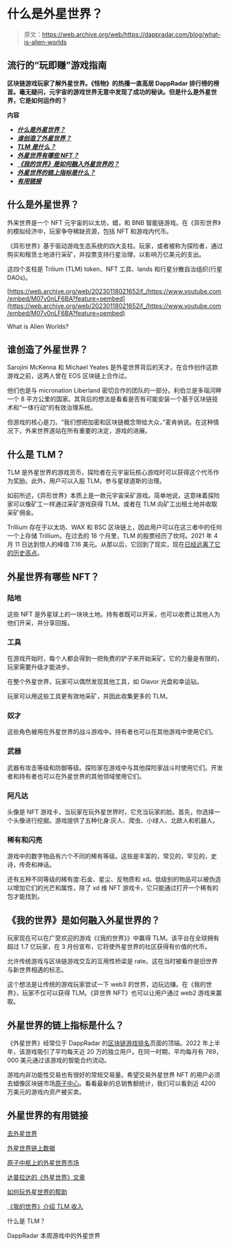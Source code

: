 # 什么是外星世界？

> 原文：<https://web.archive.org/web/https://dappradar.com/blog/what-is-alien-worlds>

## 流行的“玩即赚”游戏指南

**区块链游戏玩家了解外星世界。《怪物》的热播一直高居 DappRadar 排行榜的榜首。毫无疑问，元宇宙的游戏世界无意中发现了成功的秘诀。但是什么是外星世界，它是如何运作的？**

**内容**

*   ***[什么是外星世界？](https://web.archive.org/web/20230118021652/https://dappradar.com/blog/what-is-alien-worlds/#what-is)***
*   ***[谁创造了外星世界？](https://web.archive.org/web/20230118021652/https://dappradar.com/blog/what-is-alien-worlds/#who-created)***
*   ***[TLM 是什么？](https://web.archive.org/web/20230118021652/https://dappradar.com/blog/what-is-alien-worlds/#what-tlm)***
*   ***[外星世界有哪些 NFT？](https://web.archive.org/web/20230118021652/https://dappradar.com/blog/what-is-alien-worlds/#nfts-alien)***
*   ***[《我的世界》是如何融入外星世界的？](https://web.archive.org/web/20230118021652/https://dappradar.com/blog/what-is-alien-worlds/#minecraft-alien)***
*   ***[外星世界的链上指标是什么？](https://web.archive.org/web/20230118021652/https://dappradar.com/blog/what-is-alien-worlds/#on-chain)***
*   ***[有用链接](https://web.archive.org/web/20230118021652/https://dappradar.com/blog/what-is-alien-worlds/#useful-links)***

## 什么是外星世界？

外来世界是一个 NFT 元宇宙的以太坊，蜡，和 BNB 智能链游戏。在《异形世界》的模拟经济中，玩家争夺稀缺资源，包括 NFT 和游戏内代币。

《异形世界》基于驱动游戏生态系统的四大支柱。玩家，或者被称为探险者，通过购买和租赁土地进行采矿，并投票支持行星治理，以影响万亿美元的支出。

这四个支柱是 Trilium (TLM) token、NFT 工具、lands 和行星分散自治组织(行星 DAOs)。

[https://web.archive.org/web/20230118021652if_/https://www.youtube.com/embed/M07v0nLF6BA?feature=oembed](https://web.archive.org/web/20230118021652if_/https://www.youtube.com/embed/M07v0nLF6BA?feature=oembed)

What is Alien Worlds?

## 谁创造了外星世界？

Sarojini McKenna 和 Michael Yeates 是外星世界背后的天才。在合作创作这款游戏之前，这两人曾在 EOS 区块链上合作过。

他们也是与 micronation Liberland 密切合作的团队的一部分。利伯兰是多瑙河畔一个 8 平方公里的国家。其背后的想法是看看是否有可能安装一个基于区块链技术和“一体行动”的有效治理系统。

但游戏的核心是刀。“我们想把加密和区块链概念带给大众，”麦肯纳说。在这种情况下，外来世界道站在所有重要的决定，游戏的进展。

## 什么是 TLM？

TLM 是外星世界的游戏货币，探险者在元宇宙玩核心游戏时可以获得这个代币作为奖励。此外，用户可以入股 TLM，参与星球道斯的治理。

如前所述，《异形世界》本质上是一款元宇宙采矿游戏。简单地说，这意味着探险家可以像矿工一样通过采矿游戏获得 TLM。或者在 TLM 向矿工出租土地并收取采矿佣金。

Trillium 存在于以太坊、WAX 和 BSC 区块链上，因此用户可以在这三者中的任何一个上存储 Trillium。在过去的 18 个月里，TLM 的股票经历了坎坷。2021 年 4 月 11 日达到惊人的峰值 7.16 美元。从那以后，它回到了现实，现在[已经远离了它的历史高点](https://web.archive.org/web/20230118021652/https://www.coingecko.com/en/coins/alien-worlds)。

## 外星世界有哪些 NFT？

### 陆地

这些 NFT 是外星球上的一块块土地。持有者既可以开采，也可以收费让其他人为他们开采，并分享回报。

### 工具

在游戏开始时，每个人都会得到一把免费的铲子来开始采矿。它的力量是有限的，玩家需要升级才能进步。

在整个外星世界，玩家可以偶然发现其他工具，如 Glavor 光盘和幸运钻。

玩家可以用这些工具更有效地采矿，并因此收集更多的 TLM。

### 奴才

这些角色被用在外星世界的战斗游戏中。持有者也可以在其他游戏中使用它们。

### 武器

武器有攻击等级和防御等级。探险家在游戏中与其他探险家战斗时使用它们。开发者和持有者也可以在外星世界的其他领域使用它们。

### 阿凡达

头像是 NFT 游戏卡，当玩家在玩外星世界时，它充当玩家的脸。首先，你选择一个头像进行挖掘。游戏提供了五种化身:灰人、爬虫、小绿人、北欧人和机器人。

### 稀有和闪亮

游戏中的数字物品有六个不同的稀有等级。这些是丰富的，常见的，罕见的，史诗，传奇和神话。

还有五种不同等级的稀有度:石金、星尘、反物质和 xd。低级别的物品可以被伪造以增加它们的光芒和属性，除了 xd 维 NFT 游戏卡，它只能通过打开一个稀有的包才能找到。

## 《我的世界》是如何融入外星世界的？

玩家现在可以在广受欢迎的游戏《《我的世界》》中赢得 TLM。该平台在全球拥有超过 1.7 亿玩家，在 3 月份宣布，它将使外星世界的社区获得有价值的代币。

允许传统游戏与区块链游戏交互的互用性桥梁是 rate。这在当时被看作是旧世界与新世界相遇的标志。

这个想法是让传统的游戏玩家尝试一下 web3 的世界，边玩边赚。在《我的世界》，玩家不仅可以获得 TLM。《异世界 NFT》也可以让用户通过 web2 游戏来赢取。

## 外星世界的链上指标是什么？

《外星世界》经常位于 DappRadar 的[区块链游戏排名](https://web.archive.org/web/20230118021652/https://dappradar.com/rankings/category/games)页面的顶端。2022 年上半年，该游戏吸引了平均每天近 20 万的独立用户。在同一时期，平均每月有 769，000 美元通过该游戏的智能合约流动。

游戏内非功能性交易也有很好的常规交易量。希望交易外星世界 NFT 的用户必须去蜡像区块链市场[原子中心](https://web.archive.org/web/20230118021652/https://wax.atomichub.io/explorer/collection/alien.worlds)。看看最新的总销售额统计，我们可以看到近 4200 万美元的游戏内资产被买卖。

## 外星世界的有用链接

[去外星世界](https://web.archive.org/web/20230118021652/https://dappradar.com/deeplink/5314)

[外星世界链上数据](https://web.archive.org/web/20230118021652/https://dappradar.com/multichain/games/alien-worlds)

[原子中枢上的外星世界市场](https://web.archive.org/web/20230118021652/https://wax.atomichub.io/explorer/collection/alien.worlds)

[达普拉达的《外星世界》文章](https://web.archive.org/web/20230118021652/https://dappradar.com/blog/search/?q=alien%20worlds)

[如何玩外星世界的帮助](https://web.archive.org/web/20230118021652/https://dappradar.com/blog/how-to-play-alien-worlds-like-a-pro/)

[《我的世界》介绍 TLM 收入](https://web.archive.org/web/20230118021652/https://dappradar.com/blog/minecraft-players-can-now-earn-tlm-in-alien-worlds-metaverse/)

什么是 TLM？

DappRadar 本周游戏中的外星世界